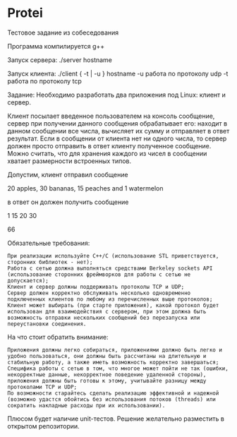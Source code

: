 # Protei
Тестовое задание из собеседования

Программа компилируется g++

Запуск сервера: ./server hostname

Запуск клиента: ./client { -t | -u } hostname 
  -u работа по протоколу udp
  -t работа по протоколу tcp

Задание:
Необходимо разработать два приложения под Linux: клиент и сервер.

Клиент посылает введенное пользователем на консоль сообщение, сервер при получении данного сообщения обрабатывает его: находит в данном сообщении все числа, вычисляет их сумму и отправляет в ответ результат. Если в сообщении от клиента нет ни одного числа, то сервер должен просто отправить в ответ клиенту полученное сообщение. Можно считать, что для хранения каждого из чисел в сообщении хватает размерности встроенных типов.


Допустим, клиент отправил сообщение

20 apples, 30 bananas, 15 peaches and 1 watermelon

в ответ он должен получить сообщение

1 15 20 30

66


Обязательные требования:

    При реализации используйте С++/C (использование STL приветствуется, сторонних библиотек - нет);
    Работа с сетью должна выполняться средствами Berkeley sockets API (использование сторонних фреймворков для работы с сетью не допускается);
    Клиент и сервер должны поддерживать протоколы TCP и UDP;
    Сервер должен корректно обслуживать несколько одновременно подключенных клиентов по любому из перечисленных выше протоколов;
    Клиент может выбирать (при старте приложения), какой протокол будет использован для взаимодействия с сервером, при этом должна быть возможность отправки нескольких сообщений без перезапуска или переустановки соединения.

На что стоит обратить внимание:

    Приложения должны легко собираться, приложениями должно быть легко и удобно пользоваться, они должны быть рассчитаны на длительную и стабильную работу, а также иметь возможность корректно завершаться;
    Специфика работы с сетью в том, что многое может пойти не так (ошибки, некорректные данные, некорректное поведение удаленной стороны), приложения должны быть готовы к этому, учитывайте разницу между протоколами TCP и UDP;
    По возможности старайтесь сделать реализацию эффективной и надежной (возможно удастся обойтись без использования потоков (threads) или сократить накладные расходы при их использовании).

Плюсом будет наличие unit-тестов.
Решение желательно разместить в открытом репозитории.

